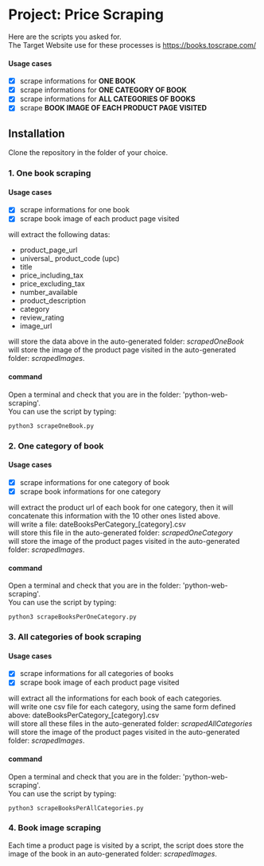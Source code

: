 # Project: Price Scraping

Here are the scripts you asked for.  
The Target Website use for these processes is https://books.toscrape.com/
  
#### Usage cases

- [x] scrape informations for __ONE BOOK__
- [x] scrape informations for __ONE CATEGORY OF BOOK__
- [x] scrape informations for __ALL CATEGORIES OF BOOKS__
- [x] scrape __BOOK IMAGE OF EACH PRODUCT PAGE VISITED__
  
## Installation

Clone the repository in the folder of your choice.  
  
### 1. One book scraping

#### Usage cases
- [x] scrape informations for one book
- [x] scrape book image of each product page visited

will extract the following datas:

* product_page_url
* universal_ product_code (upc)
* title
* price_including_tax
* price_excluding_tax
* number_available
* product_description
* category
* review_rating
* image_url
  
will store the data above in the auto-generated folder: _scrapedOneBook_  
will store the image of the product page visited in the auto-generated folder: _scrapedImages_.  

#### command

Open a terminal and check that you are in the folder: 'python-web-scraping'.  
You can use the script by typing:  
  
```
python3 scrapeOneBook.py  
```
  
### 2. One category of book
#### Usage cases
- [x] scrape informations for one category of book
- [x] scrape book informations for one category

will extract the product url of each book for one category, then it will concatenate this information with the 10 other ones listed above.  
will write a file: dateBooksPerCategory_[category].csv  
will store this file in the auto-generated folder: _scrapedOneCategory_  
will store the image of the product pages visited in the auto-generated folder: _scrapedImages_.  

#### command

Open a terminal and check that you are in the folder: 'python-web-scraping'.  
You can use the script by typing:  
    
```
python3 scrapeBooksPerOneCategory.py  
```
  
### 3. All categories of book scraping
#### Usage cases
- [x] scrape informations for all categories of books
- [x] scrape book image of each product page visited

will extract all the informations for each book of each categories.  
will write one csv file for each category, using the same form defined above: dateBooksPerCategory_[category].csv  
will store all these files in the auto-generated folder: _scrapedAllCategories_ 
will store the image of the product pages visited in the auto-generated folder: _scrapedImages_.  

#### command

Open a terminal and check that you are in the folder: 'python-web-scraping'.  
You can use the script by typing:  
   
```
python3 scrapeBooksPerAllCategories.py  
```
  
### 4. Book image scraping

Each time a product page is visited by a script, the script does store the image of the book in an auto-generated folder: _scrapedImages_.